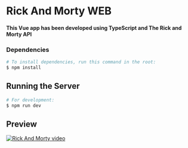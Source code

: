 # Rick And Morty WEB

#### This Vue app has been developed using TypeScript and The Rick and Morty API


### Dependencies
```bash
# To install dependencies, run this command in the root:
$ npm install
```

## Running the Server
```bash
# For development:
$ npm run dev
```



## Preview

[![Rick And Morty video](https://github.com/user-attachments/assets/ed75a432-8a28-4fd5-8b4b-fa86e4e80b11) ](https://www.youtube.com/watch?v=LTzSAF1DUqQ)
